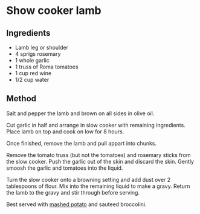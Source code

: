 # Show cooker lamb

## Ingredients

* Lamb leg or shoulder 
* 4 sprigs rosemary
* 1 whole garlic
* 1 truss of Roma tomatoes
* 1 cup red wine
* 1/2 cup water

## Method

Salt and pepper the lamb and brown on all sides in olive oil.

Cut garlic in half and arrange in slow cooker with remaining ingredients. Place lamb on top and cook on low for 8 hours.

Once finished, remove the lamb and pull appart into chunks. 

Remove the tomato truss (but not the tomatoes) and rosemary sticks from the slow cooker. Push the garlic out of the skin 
and discard the skin. Gently smoosh the garlic and tomatoes into the liquid. 

Turn the slow cooker onto a browning setting and add dust over 2 tablespoons of flour. Mix into the remaining liquid to 
make a gravy. Return the lamb to the gravy and stir through before serving.

Best served with [mashed potato](https://github.com/rikki-iki/recipes/blob/master/sides/potato_mash.md) and sauteed broccolini.
